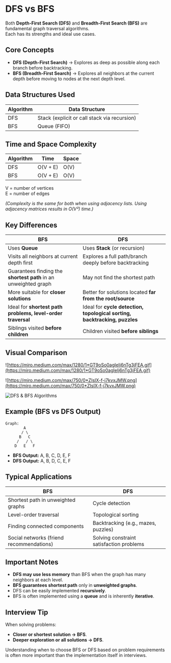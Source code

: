 # DFS vs BFS

Both **Depth-First Search (DFS)** and **Breadth-First Search (BFS)** are fundamental graph traversal algorithms.  
Each has its strengths and ideal use cases.

## Core Concepts

- **DFS (Depth-First Search)** → Explores as deep as possible along each branch before backtracking.
- **BFS (Breadth-First Search)** → Explores all neighbors at the current depth before moving to nodes at the next depth level.

## Data Structures Used

| Algorithm | Data Structure                               |
| --------- | -------------------------------------------- |
| DFS       | Stack (explicit or call stack via recursion) |
| BFS       | Queue (FIFO)                                 |

## Time and Space Complexity

| Algorithm | Time     | Space |
| --------- | -------- | ----- |
| DFS       | O(V + E) | O(V)  |
| BFS       | O(V + E) | O(V)  |

V = number of vertices  
E = number of edges

_(Complexity is the same for both when using adjacency lists. Using adjacency matrices results in O(V²) time.)_

## Key Differences

| BFS                                                             | DFS                                                                       |
| --------------------------------------------------------------- | ------------------------------------------------------------------------- |
| Uses **Queue**                                                  | Uses **Stack** (or recursion)                                             |
| Visits all neighbors at current depth first                     | Explores a full path/branch deeply before backtracking                    |
| Guarantees finding the **shortest path** in an unweighted graph | May not find the shortest path                                            |
| More suitable for **closer solutions**                          | Better for solutions located **far from the root/source**                 |
| Ideal for **shortest path problems, level-order traversal**     | Ideal for **cycle detection, topological sorting, backtracking, puzzles** |
| Siblings visited **before children**                            | Children visited **before siblings**                                      |

## Visual Comparison

![https://miro.medium.com/max/1280/1*GT9oSo0agIeIj6nTg3jFEA.gif](https://miro.medium.com/max/1280/1*GT9oSo0agIeIj6nTg3jFEA.gif)

![https://miro.medium.com/max/750/0*ZIsIX-f-j7kvxJMW.png](https://miro.medium.com/max/750/0*ZIsIX-f-j7kvxJMW.png)

![DFS & BFS Algorithms](https://miro.medium.com/max/1400/1*Js-o5Lsxh7v0DmTmsLavTg.gif)

## Example (BFS vs DFS Output)

```
Graph:
        A
       / \
      B   C
     /   / \
    D   E   F
```

- **BFS Output:** A, B, C, D, E, F
- **DFS Output:** A, B, D, C, E, F

## Typical Applications

| BFS                                      | DFS                                      |
| ---------------------------------------- | ---------------------------------------- |
| Shortest path in unweighted graphs       | Cycle detection                          |
| Level-order traversal                    | Topological sorting                      |
| Finding connected components             | Backtracking (e.g., mazes, puzzles)      |
| Social networks (friend recommendations) | Solving constraint satisfaction problems |

## Important Notes

- **DFS may use less memory** than BFS when the graph has many neighbors at each level.
- **BFS guarantees shortest path** only in **unweighted graphs**.
- DFS can be easily implemented **recursively**.
- BFS is often implemented using a **queue** and is inherently **iterative**.

## Interview Tip

When solving problems:

- **Closer or shortest solution → BFS**.
- **Deeper exploration or all solutions → DFS**.

Understanding when to choose BFS or DFS based on problem requirements is often more important than the implementation itself in interviews.
